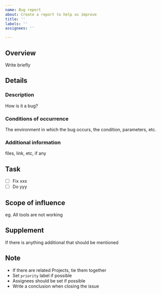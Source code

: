 ```yaml
---
name: Bug report
about: Create a report to help us improve
title: ''
labels: ''
assignees: ''

---
```


## Overview
Write briefly

## Details
### Description
How is it a bug?

### Conditions of occurrence
The environment in which the bug occurs, the condition, parameters, etc.

###  Additional information
files, link, etc, if any

## Task
- [ ] Fix xxx
- [ ] Do yyy

## Scope of influence
eg. All tools are not working

## Supplement
If there is anything additional that should be mentioned

## Note
- If there are related Projects, tie them together
- Set `priority` label if possible
- Assignees should be set if possible
- Write a conclusion when closing the issue
